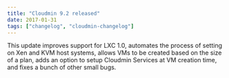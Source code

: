 ```yaml
---
title: "Cloudmin 9.2 released"
date: 2017-01-31
tags: ["changelog", "cloudmin-changelog"]
---
```


This update improves support for LXC 1.0, automates the process of setting on Xen and KVM host systems, allows VMs to be created based on the size of a plan, adds an option to setup Cloudmin Services at VM creation time, and fixes a bunch of other small bugs.
